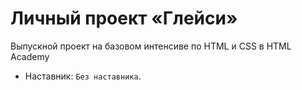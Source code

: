 # Личный проект «Глейси»

Выпускной проект на базовом интенсиве по HTML и CSS в HTML Academy

* Наставник: `Без наставника`.
